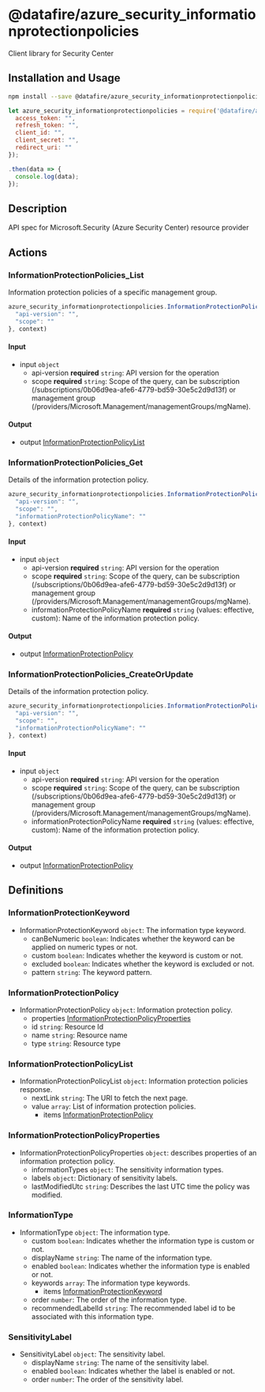 # @datafire/azure_security_informationprotectionpolicies

Client library for Security Center

## Installation and Usage
```bash
npm install --save @datafire/azure_security_informationprotectionpolicies
```
```js
let azure_security_informationprotectionpolicies = require('@datafire/azure_security_informationprotectionpolicies').create({
  access_token: "",
  refresh_token: "",
  client_id: "",
  client_secret: "",
  redirect_uri: ""
});

.then(data => {
  console.log(data);
});
```

## Description

API spec for Microsoft.Security (Azure Security Center) resource provider

## Actions

### InformationProtectionPolicies_List
Information protection policies of a specific management group.


```js
azure_security_informationprotectionpolicies.InformationProtectionPolicies_List({
  "api-version": "",
  "scope": ""
}, context)
```

#### Input
* input `object`
  * api-version **required** `string`: API version for the operation
  * scope **required** `string`: Scope of the query, can be subscription (/subscriptions/0b06d9ea-afe6-4779-bd59-30e5c2d9d13f) or management group (/providers/Microsoft.Management/managementGroups/mgName).

#### Output
* output [InformationProtectionPolicyList](#informationprotectionpolicylist)

### InformationProtectionPolicies_Get
Details of the information protection policy.


```js
azure_security_informationprotectionpolicies.InformationProtectionPolicies_Get({
  "api-version": "",
  "scope": "",
  "informationProtectionPolicyName": ""
}, context)
```

#### Input
* input `object`
  * api-version **required** `string`: API version for the operation
  * scope **required** `string`: Scope of the query, can be subscription (/subscriptions/0b06d9ea-afe6-4779-bd59-30e5c2d9d13f) or management group (/providers/Microsoft.Management/managementGroups/mgName).
  * informationProtectionPolicyName **required** `string` (values: effective, custom): Name of the information protection policy.

#### Output
* output [InformationProtectionPolicy](#informationprotectionpolicy)

### InformationProtectionPolicies_CreateOrUpdate
Details of the information protection policy.


```js
azure_security_informationprotectionpolicies.InformationProtectionPolicies_CreateOrUpdate({
  "api-version": "",
  "scope": "",
  "informationProtectionPolicyName": ""
}, context)
```

#### Input
* input `object`
  * api-version **required** `string`: API version for the operation
  * scope **required** `string`: Scope of the query, can be subscription (/subscriptions/0b06d9ea-afe6-4779-bd59-30e5c2d9d13f) or management group (/providers/Microsoft.Management/managementGroups/mgName).
  * informationProtectionPolicyName **required** `string` (values: effective, custom): Name of the information protection policy.

#### Output
* output [InformationProtectionPolicy](#informationprotectionpolicy)



## Definitions

### InformationProtectionKeyword
* InformationProtectionKeyword `object`: The information type keyword.
  * canBeNumeric `boolean`: Indicates whether the keyword can be applied on numeric types or not.
  * custom `boolean`: Indicates whether the keyword is custom or not.
  * excluded `boolean`: Indicates whether the keyword is excluded or not.
  * pattern `string`: The keyword pattern.

### InformationProtectionPolicy
* InformationProtectionPolicy `object`: Information protection policy.
  * properties [InformationProtectionPolicyProperties](#informationprotectionpolicyproperties)
  * id `string`: Resource Id
  * name `string`: Resource name
  * type `string`: Resource type

### InformationProtectionPolicyList
* InformationProtectionPolicyList `object`: Information protection policies response.
  * nextLink `string`: The URI to fetch the next page.
  * value `array`: List of information protection policies.
    * items [InformationProtectionPolicy](#informationprotectionpolicy)

### InformationProtectionPolicyProperties
* InformationProtectionPolicyProperties `object`: describes properties of an information protection policy.
  * informationTypes `object`: The sensitivity information types.
  * labels `object`: Dictionary of sensitivity labels.
  * lastModifiedUtc `string`: Describes the last UTC time the policy was modified.

### InformationType
* InformationType `object`: The information type.
  * custom `boolean`: Indicates whether the information type is custom or not.
  * displayName `string`: The name of the information type.
  * enabled `boolean`: Indicates whether the information type is enabled or not.
  * keywords `array`: The information type keywords.
    * items [InformationProtectionKeyword](#informationprotectionkeyword)
  * order `number`: The order of the information type.
  * recommendedLabelId `string`: The recommended label id to be associated with this information type.

### SensitivityLabel
* SensitivityLabel `object`: The sensitivity label.
  * displayName `string`: The name of the sensitivity label.
  * enabled `boolean`: Indicates whether the label is enabled or not.
  * order `number`: The order of the sensitivity label.


